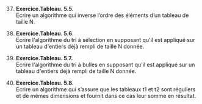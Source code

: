 37. **Exercice.Tableau. 5.5.**</br>
  Écrire un algorithme qui inverse l’ordre des éléments d’un tableau de taille N.
  
1.  **Exercice.Tableau. 5.6.** </br>
  Écrire l'algorithme du tri à sélection en supposant qu'il est appliqué sur un  tableau d'entiers déjà rempli de taille N donnée.

1.    **Exercice.Tableau. 5.7.**</br>
   Écrire l'algorithme du tri à bulles en supposant qu'il est appliqué sur un tableau d'entiers déjà rempli de taille N donnée.

2.    **Exercice.Tableau. 5.8.**</br>
   Écrire un algorithme qui s’assure que les tableaux t1 et t2 sont réguliers et de mêmes dimensions et fournit dans ce cas leur somme en résultat.


